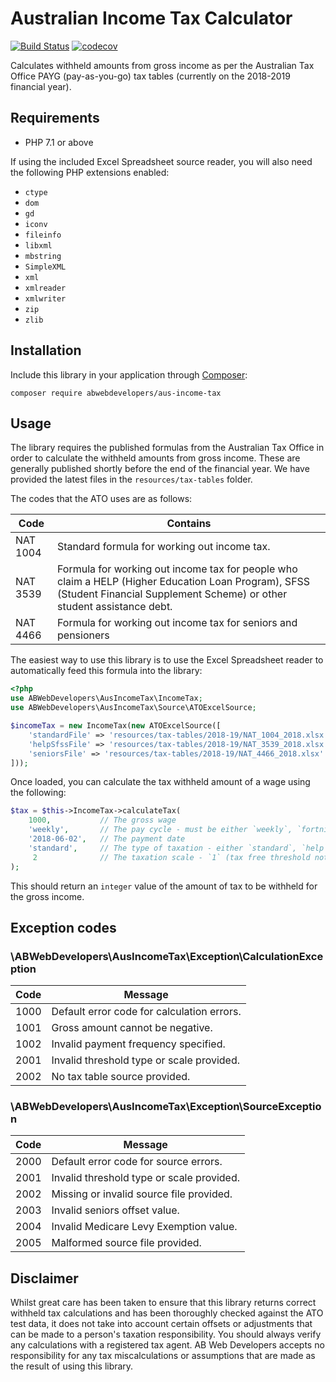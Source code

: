 # Australian Income Tax Calculator

[<img src="https://api.travis-ci.org/ABWebDevelopers/aus-income-tax.svg?branch=master" alt="Build Status">](https://travis-ci.org/ABWebDevelopers/aus-income-tax)
[![codecov](https://codecov.io/gh/ABWebDevelopers/aus-income-tax/branch/master/graph/badge.svg)](https://codecov.io/gh/ABWebDevelopers/aus-income-tax)

Calculates withheld amounts from gross income as per the Australian Tax Office PAYG (pay-as-you-go) tax tables (currently on the 2018-2019 financial year).

## Requirements

- PHP 7.1 or above

If using the included Excel Spreadsheet source reader, you will also need the following PHP extensions enabled:

- `ctype`
- `dom`
- `gd`
- `iconv`
- `fileinfo`
- `libxml`
- `mbstring`
- `SimpleXML`
- `xml`
- `xmlreader`
- `xmlwriter`
- `zip`
- `zlib`

## Installation

Include this library in your application through [Composer](https://getcomposer.org):

```
composer require abwebdevelopers/aus-income-tax
```

## Usage

The library requires the published formulas from the Australian Tax Office in order to calculate the withheld amounts from gross income. These are generally published shortly before the end of the financial year. We have provided the latest files in the `resources/tax-tables` folder.

The codes that the ATO uses are as follows:

| Code | Contains |
| ---- | -------- |
| NAT 1004 | Standard formula for working out income tax. |
| NAT 3539 | Formula for working out income tax for people who claim a HELP (Higher Education Loan Program), SFSS (Student Financial Supplement Scheme) or other student assistance debt. |
| NAT 4466 | Formula for working out income tax for seniors and pensioners |

The easiest way to use this library is to use the Excel Spreadsheet reader to automatically feed this formula into the library:

```php
<?php
use ABWebDevelopers\AusIncomeTax\IncomeTax;
use ABWebDevelopers\AusIncomeTax\Source\ATOExcelSource;

$incomeTax = new IncomeTax(new ATOExcelSource([
    'standardFile' => 'resources/tax-tables/2018-19/NAT_1004_2018.xlsx',
    'helpSfssFile' => 'resources/tax-tables/2018-19/NAT_3539_2018.xlsx',
    'seniorsFile' => 'resources/tax-tables/2018-19/NAT_4466_2018.xlsx'
]));
```

Once loaded, you can calculate the tax withheld amount of a wage using the following:

```php
$tax = $this->IncomeTax->calculateTax(
    1000,           // The gross wage
    'weekly',       // The pay cycle - must be either `weekly`, `fortnightly`, `monthly` or `quarterly`
    '2018-06-02',   // The payment date
    'standard',     // The type of taxation - either `standard`, `help`, `sfss`, `combo` or `seniors`
     2              // The taxation scale - `1` (tax free threshold not claimed), `2` (tax free threshold claimed), `3` (foreign resident), `4` (no TFN), `5` (full medicare exemption), `5` (half medicare exemption)
);
```

This should return an `integer` value of the amount of tax to be withheld for the gross income.

## Exception codes

### \ABWebDevelopers\AusIncomeTax\Exception\CalculationException

| Code | Message |
| ---- | ------- |
| 1000 | Default error code for calculation errors. |
| 1001 | Gross amount cannot be negative. |
| 1002 | Invalid payment frequency specified. |
| 2001 | Invalid threshold type or scale provided. |
| 2002 | No tax table source provided. |

### \ABWebDevelopers\AusIncomeTax\Exception\SourceException

| Code | Message |
| ---- | ------- |
| 2000 | Default error code for source errors. |
| 2001 | Invalid threshold type or scale provided. |
| 2002 | Missing or invalid source file provided.  |
| 2003 | Invalid seniors offset value. |
| 2004 | Invalid Medicare Levy Exemption value. |
| 2005 | Malformed source file provided. |

## Disclaimer

Whilst great care has been taken to ensure that this library returns correct withheld tax calculations and has been thoroughly checked against the ATO test data, it does not take into account certain offsets or adjustments that can be made to a person's taxation responsibility. You should always verify any calculations with a registered tax agent. AB Web Developers accepts no responsibility for any tax miscalculations or assumptions that are made as the result of using this library.
